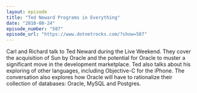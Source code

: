 ```yaml
---
layout: episode
title: "Ted Neward Programs in Everything"
date: "2010-08-24"
episode_number: "587"
episode_url: "https://www.dotnetrocks.com/?show=587"
---
```


Carl and Richard talk to Ted Neward during the Live Weekend. They cover the acquisition of Sun by Oracle and the potential for Oracle to muster a significant move in the development marketplace. Ted also talks about his exploring of other languages, including Objective-C for the iPhone. The conversation also explores how Oracle will have to rationalize their collection of databases: Oracle, MySQL and Postgres.
